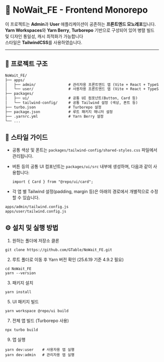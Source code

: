 # 🧩 NoWait_FE - Frontend Monorepo

이 프로젝트는 **Admin**과 **User** 애플리케이션이 공존하는 **프론트엔드 모노레포**입니다.<br/>
**Yarn Workspaces**와 **Yarn Berry**, **Turborepo** 기반으로 구성되어 있어 병렬 빌드 및 디자인 통일성, 캐시 최적화가 가능합니다<br/>
스타일은 **TailwindCSS**를 사용하였습니다.

---

## 📁 프로젝트 구조
```txt
NoWait_FE/
├── apps/
│   ├── admin/               # 관리자용 프론트엔드 앱 (Vite + React + TypeScript)
│   └── user/                # 사용자용 프론트엔드 앱 (Vite + React + TypeScript)
├── packages/
│   ├── ui/                  # 공통 UI 컴포넌트(Button, Card 등)
│   └── tailwind-config/     # 공통 Tailwind 설정 (색상, 폰트 등)
├── turbo.json               # Turborepo 설정
├── package.json             # 루트 패키지 매니저 설정
├── .yarnrc.yml              # Yarn Berry 설정
└── ...
```
## 🎨 스타일 가이드

- 공통 색상 및 폰트는 `packages/tailwind-config/shared-styles.css` 파일에서 관리됩니다.
- 버튼 등의 공통 UI 컴포넌트는 `packages/ui/src` 내부에 생성하며, 다음과 같이 사용합니다:

  ```tsx
  import { Card } from "@repo/ui/card";
  ```
- 각 앱 별 Tailwind 설정(padding, margin 등)은 아래의 경로에서 개별적으로 수정할 수 있습니다.
```txt
apps/admin/tailwind.config.js
apps/user/tailwind.config.js
```
## ⚙️ 설치 및 실행 방법
1. 원하는 폴더에 저장소 클론
```tsx
git clone https://github.com/GTable/NoWait_FE.git
```
2. 루트 폴더로 이동 후 Yarn 버전 확인 (25.6.19 기준 4.9.2 필요)
```tsx
cd NoWait_FE
yarn --version
```
3. 패키지 설치
```tsx
yarn install
```
5. UI 패키지 빌드
```tsx
yarn workspace @repo/ui build
```
7. 전체 앱 빌드 (Turborepo 사용)
```tsx
npx turbo build
```
9. 앱 실행
```tsx
yarn dev:user    # 사용자용 앱 실행  
yarn dev:admin   # 관리자용 앱 실행
```
